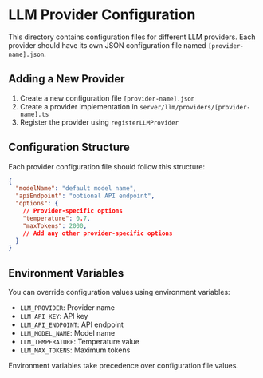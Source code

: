 # LLM Provider Configuration

This directory contains configuration files for different LLM providers. Each provider should have its own JSON configuration file named `[provider-name].json`.

## Adding a New Provider

1. Create a new configuration file `[provider-name].json`
2. Create a provider implementation in `server/llm/providers/[provider-name].ts`
3. Register the provider using `registerLLMProvider`

## Configuration Structure

Each provider configuration file should follow this structure:
```json
{
  "modelName": "default model name",
  "apiEndpoint": "optional API endpoint",
  "options": {
    // Provider-specific options
    "temperature": 0.7,
    "maxTokens": 2000,
    // Add any other provider-specific options
  }
}
```

## Environment Variables

You can override configuration values using environment variables:
- `LLM_PROVIDER`: Provider name
- `LLM_API_KEY`: API key
- `LLM_API_ENDPOINT`: API endpoint
- `LLM_MODEL_NAME`: Model name
- `LLM_TEMPERATURE`: Temperature value
- `LLM_MAX_TOKENS`: Maximum tokens

Environment variables take precedence over configuration file values.
